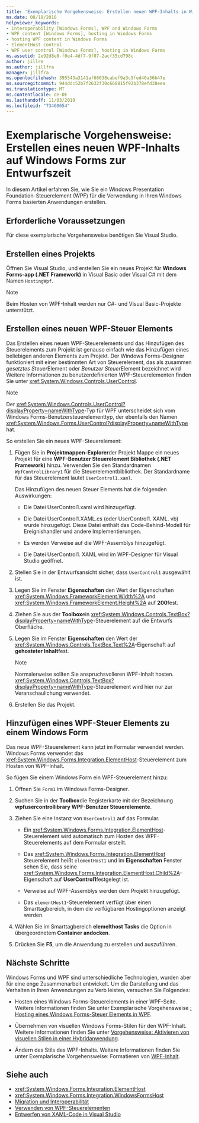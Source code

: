 ```yaml
---
title: 'Exemplarische Vorgehensweise: Erstellen neuen WPF-Inhalts in Windows Forms zur Entwurfszeit'
ms.date: 08/18/2018
helpviewer_keywords:
- interoperability [Windows Forms], WPF and Windows Forms
- WPF content [Windows Forms], hosting in Windows Forms
- hosting WPF content in Windows Forms
- ElementHost control
- WPF user control [Windows Forms], hosting in Windows Forms
ms.assetid: 2e92d8e8-f0e4-4df7-9f07-2acf35cd798c
author: jillre
ms.author: jillfra
manager: jillfra
ms.openlocfilehash: 395543a3141af66038cabef9a3c9fed40a36b47e
ms.sourcegitcommit: 944ddc52b7f2632f30c668815f92b378efd38eea
ms.translationtype: MT
ms.contentlocale: de-DE
ms.lasthandoff: 11/03/2019
ms.locfileid: "73460654"
---
```

# <a name="walkthrough-create-new-wpf-content-on-windows-forms-at-design-time"></a>Exemplarische Vorgehensweise: Erstellen eines neuen WPF-Inhalts auf Windows Forms zur Entwurfszeit

In diesem Artikel erfahren Sie, wie Sie ein Windows Presentation Foundation-Steuerelement (WPF) für die Verwendung in Ihren Windows Forms basierten Anwendungen erstellen.

## <a name="prerequisites"></a>Erforderliche Voraussetzungen

Für diese exemplarische Vorgehensweise benötigen Sie Visual Studio.

## <a name="create-the-project"></a>Erstellen eines Projekts

Öffnen Sie Visual Studio, und erstellen Sie ein neues Projekt für **Windows Forms-app (.NET Framework)** in Visual Basic oder Visual C# mit dem Namen `HostingWpf`.

> [!NOTE]
> Beim Hosten von WPF-Inhalt werden nur C#- und Visual Basic-Projekte unterstützt.

## <a name="create-a-new-wpf-control"></a>Erstellen eines neuen WPF-Steuer Elements

Das Erstellen eines neuen WPF-Steuerelements und das Hinzufügen des Steuerelements zum Projekt ist genauso einfach wie das Hinzufügen eines beliebigen anderen Elements zum Projekt. Der Windows Forms-Designer funktioniert mit einer bestimmten Art von Steuerelement, das als zusammen *gesetztes Steuer*Element oder *Benutzer Steuer*Element bezeichnet wird Weitere Informationen zu benutzerdefinierten WPF-Steuerelementen finden Sie unter <xref:System.Windows.Controls.UserControl>.

> [!NOTE]
> Der <xref:System.Windows.Controls.UserControl?displayProperty=nameWithType>-Typ für WPF unterscheidet sich vom Windows Forms-Benutzersteuerelementtyp, der ebenfalls den Namen <xref:System.Windows.Forms.UserControl?displayProperty=nameWithType> hat.

So erstellen Sie ein neues WPF-Steuerelement:

1. Fügen Sie in **Projektmappen-Explorer**der Projekt Mappe ein neues Projekt für eine **WPF-Benutzer Steuerelement Bibliothek (.NET Framework)** hinzu. Verwenden Sie den Standardnamen `WpfControlLibrary1` für die Steuerelementbibliothek. Der Standardname für das Steuerelement lautet `UserControl1.xaml`.

   Das Hinzufügen des neuen Steuer Elements hat die folgenden Auswirkungen:

   - Die Datei UserControl1.xaml wird hinzugefügt.

   - Die Datei UserControl1.XAML.cs (oder UserControl1. XAML. vb) wurde hinzugefügt. Diese Datei enthält das Code-Behind-Modell für Ereignishandler und andere Implementierungen.

   - Es werden Verweise auf die WPF-Assemblys hinzugefügt.

   - Die Datei UserControl1. XAML wird im WPF-Designer für Visual Studio geöffnet.

2. Stellen Sie in der Entwurfsansicht sicher, dass `UserControl1` ausgewählt ist.

3. Legen Sie im Fenster **Eigenschaften** den Wert der Eigenschaften <xref:System.Windows.FrameworkElement.Width%2A> und <xref:System.Windows.FrameworkElement.Height%2A> auf **200**fest.

4. Ziehen Sie aus der **Toolbox**ein <xref:System.Windows.Controls.TextBox?displayProperty=nameWithType>-Steuerelement auf die Entwurfs Oberfläche.

5. Legen Sie im Fenster **Eigenschaften** den Wert der <xref:System.Windows.Controls.TextBox.Text%2A>-Eigenschaft auf **gehosteter Inhalt**fest.

   > [!NOTE]
   > Normalerweise sollten Sie anspruchsvolleren WPF-Inhalt hosten. <xref:System.Windows.Controls.TextBox?displayProperty=nameWithType>-Steuerelement wird hier nur zur Veranschaulichung verwendet.

6. Erstellen Sie das Projekt.

## <a name="add-a-wpf-control-to-a-windows-form"></a>Hinzufügen eines WPF-Steuer Elements zu einem Windows Form

Das neue WPF-Steuerelement kann jetzt im Formular verwendet werden. Windows Forms verwendet das <xref:System.Windows.Forms.Integration.ElementHost>-Steuerelement zum Hosten von WPF-Inhalt.

So fügen Sie einem Windows Form ein WPF-Steuerelement hinzu:

1. Öffnen Sie `Form1` im Windows Forms-Designer.

2. Suchen Sie in der **Toolbox**die Registerkarte mit der Bezeichnung **wpfusercontrollibrary WPF-Benutzer Steuerelemente**.

3. Ziehen Sie eine Instanz von `UserControl1` auf das Formular.

    - Ein <xref:System.Windows.Forms.Integration.ElementHost>-Steuerelement wird automatisch zum Hosten des WPF-Steuerelements auf dem Formular erstellt.

    - Das <xref:System.Windows.Forms.Integration.ElementHost> Steuerelement heißt `elementHost1` und im **Eigenschaften** Fenster sehen Sie, dass seine <xref:System.Windows.Forms.Integration.ElementHost.Child%2A>-Eigenschaft auf **UserControl1**festgelegt ist.

    - Verweise auf WPF-Assemblys werden dem Projekt hinzugefügt.

    - Das `elementHost1`-Steuerelement verfügt über einen Smarttagbereich, in dem die verfügbaren Hostingoptionen anzeigt werden.

4. Wählen Sie im Smarttagbereich **elemelthost Tasks** die Option in übergeordnetem **Container andocken**.

5. Drücken Sie **F5**, um die Anwendung zu erstellen und auszuführen.

## <a name="next-steps"></a>Nächste Schritte

Windows Forms und WPF sind unterschiedliche Technologien, wurden aber für eine enge Zusammenarbeit entwickelt. Um die Darstellung und das Verhalten in Ihren Anwendungen zu Verb leisten, versuchen Sie Folgendes:

- Hosten eines Windows Forms-Steuerelements in einer WPF-Seite. Weitere Informationen finden Sie unter Exemplarische Vorgehensweise [: Hosting eines Windows Forms-Steuer Elements in WPF](../../wpf/advanced/walkthrough-hosting-a-windows-forms-control-in-wpf.md).

- Übernehmen von visuellen Windows Forms-Stilen für den WPF-Inhalt. Weitere Informationen finden Sie unter [Vorgehensweise: Aktivieren von visuellen Stilen in einer Hybridanwendung](../../wpf/advanced/how-to-enable-visual-styles-in-a-hybrid-application.md).

- Ändern des Stils des WPF-Inhalts. Weitere Informationen finden Sie unter Exemplarische Vorgehensweise: Formatieren von [WPF-Inhalt](walkthrough-styling-wpf-content.md).

## <a name="see-also"></a>Siehe auch

- <xref:System.Windows.Forms.Integration.ElementHost>
- <xref:System.Windows.Forms.Integration.WindowsFormsHost>
- [Migration und Interoperabilität](../../wpf/advanced/migration-and-interoperability.md)
- [Verwenden von WPF-Steuerelementen](using-wpf-controls.md)
- [Entwerfen von XAML-Code in Visual Studio](/visualstudio/xaml-tools/designing-xaml-in-visual-studio)

